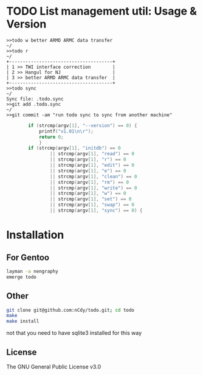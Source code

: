 TODO List management util: Usage & Version
==========================================

```shell
>>todo w better ARMD ARMC data transfer                                                           ~/
>>todo r                                                                                          ~/
+--------------------------------------+
| 1 >> TWI interface correction        |
| 2 >> Hangul for NJ                   |
| 3 >> better ARMD ARMC data transfer  |
+--------------------------------------+
>>todo sync                                                                                       ~/
Sync file: .todo.sync
>>git add .todo.sync                                                                              ~/
>>git commit -am "run todo sync to sync from another machine"      
```

```c
        if (strcmp(argv[1], "--version") == 0) {
            printf("v1.01\n\r");
            return 0;
            }
        if (strcmp(argv[1], "initdb") == 0
                || strcmp(argv[1], "read") == 0
                || strcmp(argv[1], "r") == 0
                || strcmp(argv[1], "edit") == 0
                || strcmp(argv[1], "e") == 0
                || strcmp(argv[1], "clean") == 0
                || strcmp(argv[1], "rm") == 0
                || strcmp(argv[1], "write") == 0
                || strcmp(argv[1], "w") == 0
                || strcmp(argv[1], "set") == 0
                || strcmp(argv[1], "swap") == 0
                || strcmp(argv[1], "sync") == 0) {
```

Installation
============

For Gentoo
----------
```bash
layman -a nengraphy
emerge todo
```

Other
---------
```bash
git clone git@github.com:nCdy/todo.git; cd todo
make
make install
```
not that you need to have sqlite3 installed for this way

License
-------

The GNU General Public License v3.0
